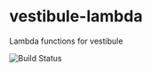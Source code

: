 # vestibule-lambda
Lambda functions for vestibule 

![Build Status](https://codebuild.us-east-1.amazonaws.com/badges?uuid=eyJlbmNyeXB0ZWREYXRhIjoiYVRpZmx4RWJud2VCUkw5d1BOd1BoS3hsY0pEV0pROFRxZFV1R0dhcmc5S3dUcVhCNzNPQWdwREo3bkRCeVVmNGVGWDgvZXNXalhVL1NvQzZFT3dZaSs0PSIsIml2UGFyYW1ldGVyU3BlYyI6IjZzMTFJWmNWNWVqSWdtaU8iLCJtYXRlcmlhbFNldFNlcmlhbCI6MX0%3D&branch=master)